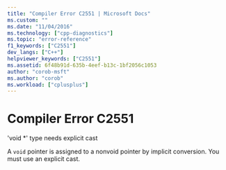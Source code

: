 ```yaml
---
title: "Compiler Error C2551 | Microsoft Docs"
ms.custom: ""
ms.date: "11/04/2016"
ms.technology: ["cpp-diagnostics"]
ms.topic: "error-reference"
f1_keywords: ["C2551"]
dev_langs: ["C++"]
helpviewer_keywords: ["C2551"]
ms.assetid: 6f48b91d-635b-4eef-b13c-1bf2056c1053
author: "corob-msft"
ms.author: "corob"
ms.workload: ["cplusplus"]
---
```

# Compiler Error C2551
'void *' type needs explicit cast  
  
 A `void` pointer is assigned to a nonvoid pointer by implicit conversion. You must use an explicit cast.